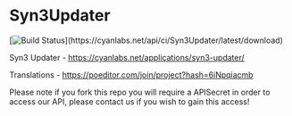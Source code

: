 # Syn3Updater
[![Build Status](https://ci.cyanlabs.net/app/rest/builds/buildType:(id:Syn3Updater)/statusIcon)](https://cyanlabs.net/api/ci/Syn3Updater/latest/download)

Syn3 Updater - https://cyanlabs.net/applications/syn3-updater/ 

Translations - https://poeditor.com/join/project?hash=6iNpqiacmb

Please note if you fork this repo you will require a APISecret in order to access our API, please contact us if you wish to gain this access!

